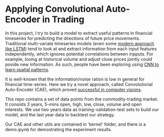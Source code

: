 # Applying Convolutional Auto-Encoder in Trading

In this project, I try to build a model to extract useful patterns in financial timeseries for predicting the directions of future price movements. Traditional multi-variate timeseries models (even some [modern approach like LSTM](https://www.researchgate.net/publication/327967988_Predicting_Stock_Prices_Using_LSTM)) tend to look at and extract information from each input features independently, which ignores potential correlations between inpputs. For example, looing at historical volume and adjust close prices jointly could povide new information. As such, people have been exploring using [CNN to learn spatial patterns](https://arxiv.org/pdf/1703.04691.pdf).

It is well-known that the information/noise ration is low in general for financial time-series. Here we try a novel approach, called Convolutional Auto-Encoder (CAE), which proved [successful in computer visions](https://xifengguo.github.io/papers/ICONIP17-DCEC.pdf). 

This repo contains a set of data points from the commodity-trading market. It consists 3 years, 5-mins open, high, low, close, volume and open interests. We use two years data as training-validation-test sets to build our model, and the last year data to backtest our strategy.

Our CAE and other utils are contained in 'kernel' folder, and there is a demo.ipynb for demostrating the experiment results.
